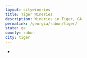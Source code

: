 ```yaml
---
layout: citywineries
title: Tiger Wineries
description: Wineries in Tiger, GA
permalink: /georgia/rabun/tiger/
state: ga
county: rabun
city: tiger
---
```

-
